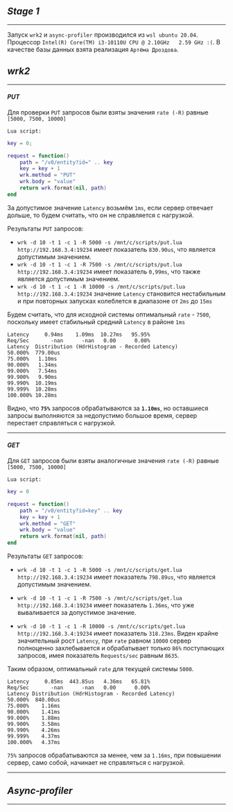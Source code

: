 ## *Stage 1*

<hr>

Запуск `wrk2` и `async-profiler` производился из `wsl ubuntu 20.04`.  Процессор `Intel(R) Core(TM) i3-10110U CPU @ 2.10GHz   2.59 GHz :(`. В качестве базы данных взята реализация `Артёма Дроздова`.

## *wrk2*

<hr>

#### *PUT*

Для проверки `PUT` запросов были взяты значения `rate (-R)` равные `[5000, 7500, 10000]`

`Lua script:`

```lua
key = 0;

request = function()
    path = "/v0/entity?id=" .. key
    key = key + 1
    wrk.method = "PUT"
    wrk.body = "value"
    return wrk.format(nil, path)
end
```

За допустимое значение `Latency` возьмём `1ms`, если сервер отвечает дольше, то будем считать, что он не справляется с нагрузкой.

Результаты `PUT` запросов:

* `wrk -d 10 -t 1 -c 1 -R 5000 -s /mnt/c/scripts/put.lua http://192.168.3.4:19234` имеет показатель `830.90us`, что является допустимым значением.
* `wrk -d 10 -t 1 -c 1 -R 7500 -s /mnt/c/scripts/put.lua http://192.168.3.4:19234` имеет показатель `0,99ms`, что также является допустимым значением.
* `wrk -d 10 -t 1 -c 1 -R 10000 -s /mnt/c/scripts/put.lua http://192.168.3.4:19234` значение `Latency` становится нестабильным и при повторных запусках колеблется в диапазоне от `2ms` до `15ms`

Будем считать, что для исходной системы оптимальный `rate` - `7500`, поскольку имеет стабильный средний `Latency` в районе `1ms`

```Thread Stats   Avg      Stdev     Max   +/- Stdev
Latency     0.94ms    1.09ms  10.27ms   95.95% 
Req/Sec       -nan      -nan   0.00      0.00%
Latency  Distribution (HdrHistogram - Recorded Latency) 
50.000%  779.00us
75.000%   1.10ms
90.000%   1.34ms
99.000%   7.54ms
99.900%   9.90ms
99.990%  10.19ms
99.999%  10.28ms
100.000% 10.28ms
```                                                                                                      

Видно, что **`75%`** запросов обрабатываются за **`1.10ms`**, но оставшиеся запросы выполняются за недопустимо большое время, сервер перестает справляться с нагрузкой.

<hr>

#### *GET*

Для `GET` запросов были взяты аналогичные значения `rate (-R)` равные `[5000, 7500, 10000]`

`Lua script:`

```lua
key = 0

request = function()
    path = "/v0/entity?id=key" .. key
    key = key + 1
    wrk.method = "GET"
    wrk.body = "value"
    return wrk.format(nil, path)
end
```

Результаты `GET` запросов:

* `wrk -d 10 -t 1 -c 1 -R 5000 -s /mnt/c/scripts/get.lua http://192.168.3.4:19234` имеет показатель `798.89us`, что является допустимым значением.

* `wrk -d 10 -t 1 -c 1 -R 7500 -s /mnt/c/scripts/get.lua http://192.168.3.4:19234` имеет показатель `1.36ms`, что уже вываливается за допустимое значение.
* `wrk -d 10 -t 1 -c 1 -R 10000 -s /mnt/c/scripts/get.lua http://192.168.3.4:19234` имеет показатель `318.23ms`. Виден крайне значительный рост `Latency`, при `rate` равном `10000` сервер полноценно захлебывается и обрабатывает только `86%` поступающих запросов, имея показатель `Requests/sec` равным `8635`.

Таким образом, оптимальный `rate` для текущей системы `5000`.
```Thread Stats   Avg      Stdev     Max   +/- Stdev
Latency     0.85ms  443.85us   4.36ms   65.81% 
Req/Sec       -nan      -nan   0.00      0.00% 
Latency Distribution (HdrHistogram - Recorded Latency) 
50.000%  840.00us
75.000%    1.16ms 
90.000%    1.41ms
99.000%    1.88ms
99.900%    3.58ms
99.990%    4.26ms
99.999%    4.37ms
100.000%   4.37ms
```

`75%` запросов обрабатываются за менее, чем за  `1.16ms`, при повышении сервер, само собой, начинает не справляться с нагрузкой.

<hr>

## *Async-profiler*

<hr>

